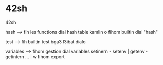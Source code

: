 # 42sh

42sh


hash --> fih les functions dial hash table kamlin o fihom builtin dial "hash"

test --> fih builtin test bga3 l3ibat dialo

variables --> fihom gestion dial variables setinern - setenv | getenv - getintern ... | w fihom export
